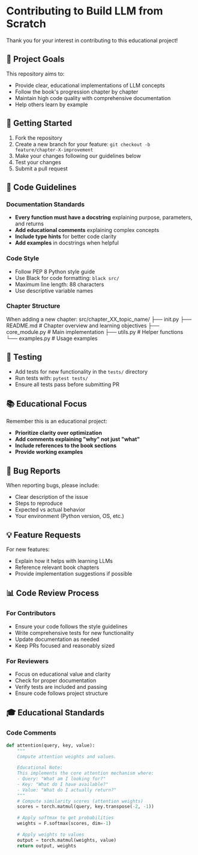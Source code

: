 # Contributing to Build LLM from Scratch

Thank you for your interest in contributing to this educational project! 

## 🎯 Project Goals

This repository aims to:
- Provide clear, educational implementations of LLM concepts
- Follow the book's progression chapter by chapter
- Maintain high code quality with comprehensive documentation
- Help others learn by example

## 🚀 Getting Started

1. Fork the repository
2. Create a new branch for your feature: `git checkout -b feature/chapter-X-improvement`
3. Make your changes following our guidelines below
4. Test your changes
5. Submit a pull request

## 📝 Code Guidelines

### Documentation Standards
- **Every function must have a docstring** explaining purpose, parameters, and returns
- **Add educational comments** explaining complex concepts
- **Include type hints** for better code clarity
- **Add examples** in docstrings when helpful

### Code Style
- Follow PEP 8 Python style guide
- Use Black for code formatting: `black src/`
- Maximum line length: 88 characters
- Use descriptive variable names

### Chapter Structure
When adding a new chapter:
src/chapter_XX_topic_name/
├── init.py
├── README.md          # Chapter overview and learning objectives
├── core_module.py     # Main implementation
├── utils.py          # Helper functions
└── examples.py       # Usage examples

## 🧪 Testing

- Add tests for new functionality in the `tests/` directory
- Run tests with: `pytest tests/`
- Ensure all tests pass before submitting PR

## 📚 Educational Focus

Remember this is an educational project:
- **Prioritize clarity over optimization**
- **Add comments explaining "why" not just "what"**
- **Include references to the book sections**
- **Provide working examples**

## 🐛 Bug Reports

When reporting bugs, please include:
- Clear description of the issue
- Steps to reproduce
- Expected vs actual behavior
- Your environment (Python version, OS, etc.)

## 💡 Feature Requests

For new features:
- Explain how it helps with learning LLMs
- Reference relevant book chapters
- Provide implementation suggestions if possible

## 📊 Code Review Process

### For Contributors
- Ensure your code follows the style guidelines
- Write comprehensive tests for new functionality
- Update documentation as needed
- Keep PRs focused and reasonably sized

### For Reviewers
- Focus on educational value and clarity
- Check for proper documentation
- Verify tests are included and passing
- Ensure code follows project structure

## 🎓 Educational Standards

### Code Comments
```python
def attention(query, key, value):
    """
    Compute attention weights and values.
    
    Educational Note:
    This implements the core attention mechanism where:
    - Query: "What am I looking for?"
    - Key: "What do I have available?"
    - Value: "What do I actually return?"
    """
    # Compute similarity scores (attention weights)
    scores = torch.matmul(query, key.transpose(-2, -1))
    
    # Apply softmax to get probabilities
    weights = F.softmax(scores, dim=-1)
    
    # Apply weights to values
    output = torch.matmul(weights, value)
    return output, weights